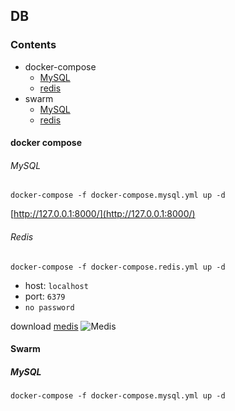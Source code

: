 ## DB

### Contents
- docker-compose
	- [MySQL](https://github.com/linsamtw/docker-compose-product/tree/master/db#mysql)
	- [redis](https://github.com/linsamtw/docker-compose-product/tree/master/db#redis)
- swarm
	- [MySQL](https://github.com/linsamtw/docker-compose-product/tree/master/db#mysql)
	- [redis](https://github.com/linsamtw/docker-compose-product/tree/master/db#redis)

#### docker compose

###### MySQL

	docker-compose -f docker-compose.mysql.yml up -d
    
[http://127.0.0.1:8000/](http://127.0.0.1:8000/)


###### Redis

	docker-compose -f docker-compose.redis.yml up -d

* host: `localhost`
* port: `6379`
* `no password`

download [medis](https://github.com/luin/medis)
![Medis](http://getmedis.com/screen.png)


#### Swarm

##### MySQL

	docker-compose -f docker-compose.mysql.yml up -d

